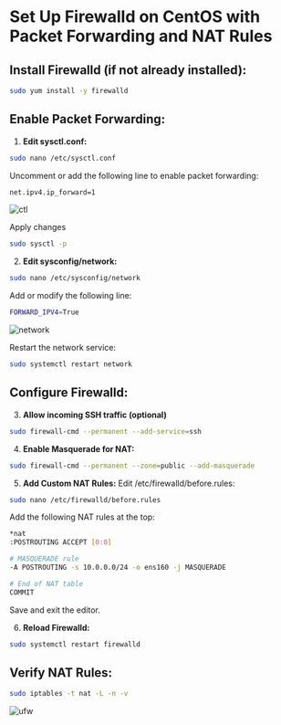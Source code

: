 # Set Up Firewalld on CentOS with Packet Forwarding and NAT Rules

## Install Firewalld (if not already installed):

```bash
sudo yum install -y firewalld
```
## Enable Packet Forwarding:

1. **Edit sysctl.conf:**

```bash
sudo nano /etc/sysctl.conf
```

Uncomment or add the following line to enable packet forwarding:

```bash
net.ipv4.ip_forward=1
```
![ctl](https://github.com/Iamaguest5/Document-Document-Document/assets/148782286/69f7fa50-4607-48d5-a13a-12435c6db4bb)

Apply changes

```bash
sudo sysctl -p
```
2. **Edit sysconfig/network:**

```bash
sudo nano /etc/sysconfig/network
```

Add or modify the following line:

```bash
FORWARD_IPV4=True
```
![network](https://github.com/Iamaguest5/Document-Document-Document/assets/148782286/135b0c29-4986-4d76-8248-b7162194ead4)

Restart the network service:

```bash
sudo systemctl restart network
```

## Configure Firewalld:

3. **Allow incoming SSH traffic (optional)**

```bash
sudo firewall-cmd --permanent --add-service=ssh
```
4. **Enable Masquerade for NAT:**

```bash
sudo firewall-cmd --permanent --zone=public --add-masquerade
```

5. **Add Custom NAT Rules:**
Edit /etc/firewalld/before.rules:

```bash
sudo nano /etc/firewalld/before.rules
```
Add the following NAT rules at the top:

```bash
*nat
:POSTROUTING ACCEPT [0:0]

# MASQUERADE rule
-A POSTROUTING -s 10.0.0.0/24 -o ens160 -j MASQUERADE

# End of NAT table
COMMIT
```

Save and exit the editor.

6. **Reload Firewalld:**

```bash
sudo systemctl restart firewalld
```

## Verify NAT Rules:

```bash
sudo iptables -t nat -L -n -v
```
![ufw](https://github.com/Iamaguest5/Document-Document-Document/assets/148782286/9f5b0735-84cb-4794-ba82-119e52a51bd2)
